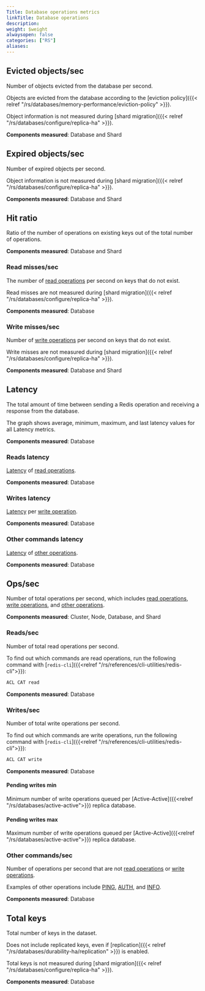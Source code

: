 ```yaml
---
Title: Database operations metrics
linkTitle: Database operations
description: 
weight: $weight
alwaysopen: false
categories: ["RS"]
aliases:
---
```


## Evicted objects/sec

Number of objects evicted from the database per second.

Objects are evicted from the database according to the [eviction policy]({{< relref "/rs/databases/memory-performance/eviction-policy" >}}).

Object information is not measured during [shard migration]({{< relref "/rs/databases/configure/replica-ha" >}}).

**Components measured**: Database and Shard

## Expired objects/sec

Number of expired objects per second.

Object information is not measured during [shard migration]({{< relref "/rs/databases/configure/replica-ha" >}}).

**Components measured**: Database and Shard

## Hit ratio 

Ratio of the number of operations on existing keys out of the total number of operations. 

**Components measured**: Database and Shard

### Read misses/sec

The number of [read operations](#readssec) per second on keys that do not exist.

Read misses are not measured during [shard migration]({{< relref "/rs/databases/configure/replica-ha" >}}).

**Components measured**: Database

### Write misses/sec 

Number of [write operations](#writessec) per second on keys that do not exist.

Write misses are not measured during [shard migration]({{< relref "/rs/databases/configure/replica-ha" >}}).

**Components measured**: Database and Shard

## Latency 

The total amount of time between sending a Redis operation and receiving a response from the database.

The graph shows average, minimum, maximum, and last latency values for all Latency metrics.

**Components measured**: Database

### Reads latency 

[Latency](#latency) of [read operations](#readssec).

**Components measured**: Database

### Writes latency 

[Latency](#latency) per [write operation](#writessec).

**Components measured**: Database

### Other commands latency 

[Latency](#latency) of [other operations](#other-commandssec).

**Components measured**: Database

## Ops/sec

Number of total operations per second, which includes [read operations](#readssec), [write operations](#writessec), and [other operations](#other-commandssec).

**Components measured**: Cluster, Node, Database, and Shard

### Reads/sec

Number of total read operations per second.

To find out which commands are read operations, run the following command with [`redis-cli`]({{<relref "/rs/references/cli-utilities/redis-cli">}}):

```sh
ACL CAT read
```

**Components measured**: Database

### Writes/sec

Number of total write operations per second.

To find out which commands are write operations, run the following command with [`redis-cli`]({{<relref "/rs/references/cli-utilities/redis-cli">}}):

```sh
ACL CAT write
```

**Components measured**: Database

#### Pending writes min

Minimum number of write operations queued per [Active-Active]({{<relref "/rs/databases/active-active">}}) replica database. 

#### Pending writes max

Maximum number of write operations queued per [Active-Active]({{<relref "/rs/databases/active-active">}}) replica database. 

### Other commands/sec 

Number of operations per second that are not [read operations](#readssec) or [write operations](#writessec).

Examples of other operations include [PING](https://redis.io/commands/ping/), [AUTH](https://redis.io/commands/auth/), and [INFO](https://redis.io/commands/info/).

**Components measured**: Database

## Total keys 

Total number of keys in the dataset.
 
Does not include replicated keys, even if [replication]({{< relref "/rs/databases/durability-ha/replication" >}}) is enabled.

Total keys is not measured during [shard migration]({{< relref "/rs/databases/configure/replica-ha" >}}). 

**Components measured**: Database








